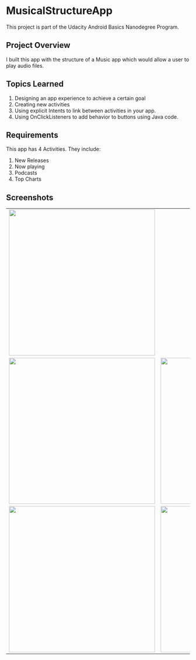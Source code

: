 <h1>MusicalStructureApp</h1>
This project is part of the Udacity Android Basics Nanodegree Program.

<h2>Project Overview</h2>
I built this app with the structure of a Music app which would allow a user to play audio files.

<h2>Topics Learned</h2>
<ol><li>Designing an app experience to achieve a certain goal</li>
<li>Creating new activities</li>
<li>Using explicit Intents to link between activities in your app.</li>
<li>Using OnClickListeners to add behavior to buttons using Java code.</li></ol>

<h2>Requirements</h2>
<p>This app has 4 Activities. They include:</p>

<ol>
  <li>New Releases</li>
  <li>Now playing</li>
  <li>Podcasts</li>
  <li>Top Charts</li>
</ol>

<h2>Screenshots</h2>
<table>
<tr><td><img src="https://user-images.githubusercontent.com/34871894/79429325-9fb3e900-7f84-11ea-8434-dac995a2fa8a.jpg" width="400"></td><td></td></tr>
<tr><td><img src="https://user-images.githubusercontent.com/34871894/79429330-a04c7f80-7f84-11ea-96fd-805fca5068c6.jpg" width="400"></td>
<td><img src="https://user-images.githubusercontent.com/34871894/79430196-cfafbc00-7f85-11ea-8573-ecdfdfb33b6b.jpg" width="400"></td></tr>
<tr><td><img src="https://user-images.githubusercontent.com/34871894/79429340-a0e51600-7f84-11ea-96d1-e6e5aab9155c.jpg" width="400"></td>
<td><img src="https://user-images.githubusercontent.com/34871894/79429343-a17dac80-7f84-11ea-892c-262e9053d4f9.jpg" width="400"></td></tr></table>
